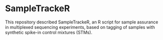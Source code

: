 # SampleTrackeR

This repository described SampleTrackeR, an R script for sample assurance in multiplexed sequencing experiments, based on tagging of samples with synthetic spike-in control mixtures (STMs).
